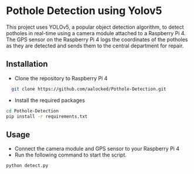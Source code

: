 
# Pothole Detection using Yolov5

This project uses YOLOv5, a popular object detection algorithm, to detect potholes in real-time using a camera module attached to a Raspberry Pi 4. The GPS sensor on the Raspberry Pi 4 logs the coordinates of the potholes as they are detected and sends them to the central department for repair.



## Installation




- Clone the repository to Raspberry Pi 4

```bash
  git clone https://github.com/aalocked/Pothole-Detection.git

```
- Install the required packages
```bash
cd Pothole-Detection
pip install -r requirements.txt

```

## Usage
- Connect the camera module and GPS sensor to your Raspberry Pi 4
- Run the following command to start the script. 
```bash
python detect.py
```

